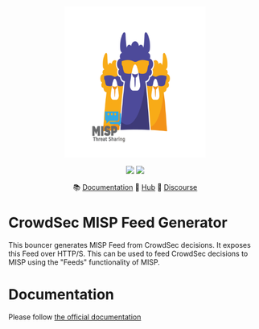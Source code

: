 <p align="center">
<img src="https://github.com/crowdsecurity/misp-feed-generator/raw/main/docs/static/logo.png" alt="CrowdSec" title="CrowdSec" width="280" height="300" />
</p>
<p align="center">
<img src="https://img.shields.io/badge/build-pass-green">
<img src="https://img.shields.io/badge/tests-pass-green">
</p>
<p align="center">
&#x1F4DA; <a href="#installation/">Documentation</a>
&#x1F4A0; <a href="https://hub.crowdsec.net">Hub</a>
&#128172; <a href="https://discourse.crowdsec.net">Discourse </a>
</p>

# CrowdSec MISP Feed Generator

This bouncer generates MISP Feed from CrowdSec decisions. It exposes this Feed over HTTP/S.
This can be used to feed CrowdSec decisions to MISP using the "Feeds" functionality of MISP.

# Documentation

Please follow [the official documentation](https://docs.crowdsec.net/docs/next/bouncers/misp-feed-generator)